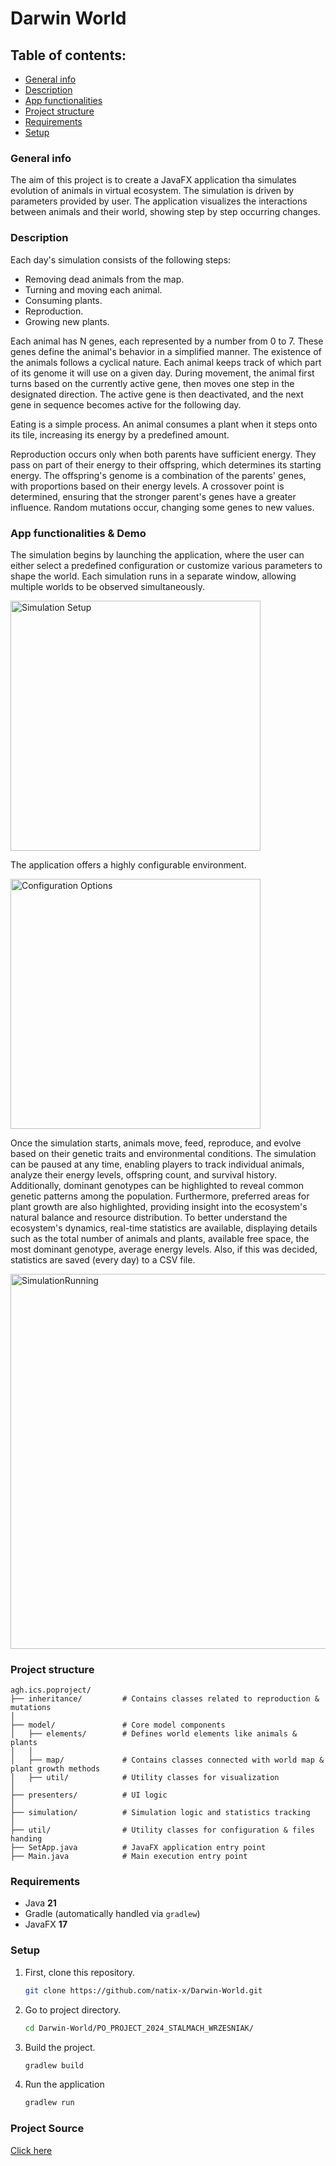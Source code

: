 # Darwin World
## Table of contents:
* [General info](#general-info)
* [Description](#description)
* [App functionalities](#app-functionalities--demo)
* [Project structure](#project-structure)
* [Requirements](#requirements)
* [Setup](#setup)
### General info
The aim of this project is to create a JavaFX application tha simulates evolution of animals in virtual ecosystem. 
The simulation is driven by parameters provided by user.
The application visualizes the interactions between animals and their world, showing step by step occurring changes.
### Description
Each day's simulation consists of the following steps:
* Removing dead animals from the map.
* Turning and moving each animal.
* Consuming plants.
* Reproduction.
* Growing new plants.

Each animal has N genes, each represented by a number from 0 to 7. These genes define the animal's behavior in a simplified manner. The existence of the animals follows a cyclical nature. Each animal keeps track of which part of its genome it will use on a given day. During movement, the animal first turns based on the currently active gene, then moves one step in the designated direction. The active gene is then deactivated, and the next gene in sequence becomes active for the following day.

Eating is a simple process. An animal consumes a plant when it steps onto its tile, increasing its energy by a predefined amount.

Reproduction occurs only when both parents have sufficient energy. They pass on part of their energy to their offspring, which determines its starting energy. The offspring's genome is a combination of the parents' genes, with proportions based on their energy levels. A crossover point is determined, ensuring that the stronger parent's genes have a greater influence. Random mutations occur, changing some genes to new values.
### App functionalities & Demo
The simulation begins by launching the application, where the user can either select a predefined configuration or customize various parameters to shape the world. Each simulation runs in a separate window, allowing multiple worlds to be observed simultaneously.

<img src="media/welcome_screen.png" alt="Simulation Setup" width="400">

The application offers a highly configurable environment.

<img src="media/configuration_screen.png" alt="Configuration Options" width="400">

Once the simulation starts, animals move, feed, reproduce, and evolve based on their genetic traits and environmental conditions. The simulation can be paused at any time, enabling players to track individual animals, analyze their energy levels, offspring count, and survival history. Additionally, dominant genotypes can be highlighted to reveal common genetic patterns among the population. Furthermore, preferred areas for plant growth are also highlighted, providing insight into the ecosystem's natural balance and resource distribution. 
To better understand the ecosystem's dynamics, real-time statistics are available, displaying details such as the total number of animals and plants, available free space, the most dominant genotype, average energy levels. Also, if this was decided, statistics are saved (every day) to a CSV file.

<img src="media/simulation_video.gif" alt="SimulationRunning" width="600">

### Project structure
```
agh.ics.poproject/
├── inheritance/         # Contains classes related to reproduction & mutations
│   
├── model/               # Core model components
│   ├── elements/        # Defines world elements like animals & plants
│   │   
│   ├── map/             # Contains classes connected with world map & plant growth methods
│   ├── util/            # Utility classes for visualization
│   
├── presenters/          # UI logic 
│   
├── simulation/          # Simulation logic and statistics tracking
│   
├── util/                # Utility classes for configuration & files handing 
├── SetApp.java          # JavaFX application entry point
├── Main.java            # Main execution entry point

```
### Requirements
* Java **21**
* Gradle (automatically handled via `gradlew`)
* JavaFX **17**
### Setup
1. First, clone this repository.
   ```sh
   git clone https://github.com/natix-x/Darwin-World.git
   ```
2. Go to project directory.
   ```sh
   cd Darwin-World/PO_PROJECT_2024_STALMACH_WRZESNIAK/
   ```
2. Build the project.
    ```sh
   gradlew build
   ```
3. Run the application
    ```sh
   gradlew run
   ```
### Project Source
[Click here](https://github.com/Soamid/obiektowe-lab/tree/master/proj)
